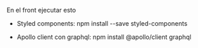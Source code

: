En el front ejecutar esto

- Styled components: npm install --save styled-components

- Apollo client con graphql: npm install @apollo/client graphql